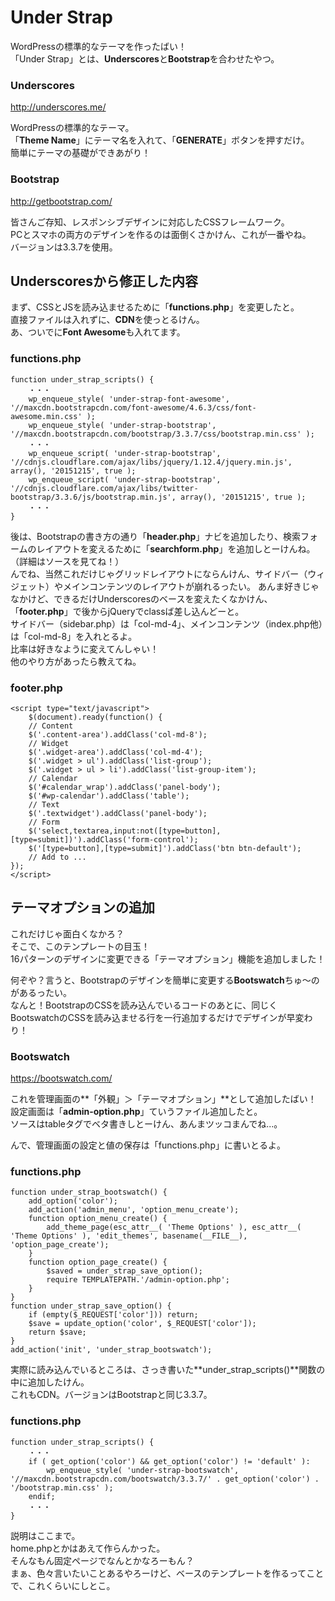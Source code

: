 # Under Strap

WordPressの標準的なテーマを作ったばい！  
「Under Strap」とは、**Underscores**と**Bootstrap**を合わせたやつ。  

### Underscores
<http://underscores.me/>

WordPressの標準的なテーマ。  
「**Theme Name**」にテーマ名を入れて、「**GENERATE**」ボタンを押すだけ。  
簡単にテーマの基礎ができあがり！  

### Bootstrap
<http://getbootstrap.com/>

皆さんご存知、レスポンシブデザインに対応したCSSフレームワーク。  
PCとスマホの両方のデザインを作るのは面倒くさかけん、これが一番やね。  
バージョンは3.3.7を使用。  

## Underscoresから修正した内容

まず、CSSとJSを読み込ませるために「**functions.php**」を変更したと。  
直接ファイルは入れずに、**CDN**を使っとるけん。  
あ、ついでに**Font Awesome**も入れてます。  

### functions.php
    function under_strap_scripts() {
    	・・・
    	wp_enqueue_style( 'under-strap-font-awesome', '//maxcdn.bootstrapcdn.com/font-awesome/4.6.3/css/font-awesome.min.css' );
    	wp_enqueue_style( 'under-strap-bootstrap', '//maxcdn.bootstrapcdn.com/bootstrap/3.3.7/css/bootstrap.min.css' );
    	・・・
    	wp_enqueue_script( 'under-strap-bootstrap', '//cdnjs.cloudflare.com/ajax/libs/jquery/1.12.4/jquery.min.js', array(), '20151215', true );
    	wp_enqueue_script( 'under-strap-bootstrap', '//cdnjs.cloudflare.com/ajax/libs/twitter-bootstrap/3.3.6/js/bootstrap.min.js', array(), '20151215', true );
    	・・・
    }

後は、Bootstrapの書き方の通り「**header.php**」ナビを追加したり、検索フォームのレイアウトを変えるために「**searchform.php**」を追加しとーけんね。（詳細はソースを見てね！）  
んでね、当然これだけじゃグリッドレイアウトにならんけん、サイドバー（ウィジェット）やメインコンテンツのレイアウトが崩れるったい。 
あんま好きじゃなかけど、できるだけUnderscoresのベースを変えたくなかけん、「**footer.php**」で後からjQueryでclassば差し込んどーと。  
サイドバー（sidebar.php）は「col-md-4」、メインコンテンツ（index.php他）は「col-md-8」を入れとるよ。  
比率は好きなように変えてんしゃい！  
他のやり方があったら教えてね。  

### footer.php
    <script type="text/javascript">
        $(document).ready(function() {
    	// Content
        $('.content-area').addClass('col-md-8');
    	// Widget
        $('.widget-area').addClass('col-md-4');
        $('.widget > ul').addClass('list-group');
        $('.widget > ul > li').addClass('list-group-item');
        // Calendar
        $('#calendar_wrap').addClass('panel-body');
        $('#wp-calendar').addClass('table');
        // Text
        $('.textwidget').addClass('panel-body');
        // Form
        $('select,textarea,input:not([type=button],[type=submit])').addClass('form-control');
        $('[type=button],[type=submit]').addClass('btn btn-default');
        // Add to ...
    });
    </script>

## テーマオプションの追加

これだけじゃ面白くなかろ？  
そこで、このテンプレートの目玉！  
16パターンのデザインに変更できる「テーマオプション」機能を追加しました！  

何ぞや？言うと、Bootstrapのデザインを簡単に変更する**Bootswatch**ちゅ～のがあるったい。  
なんと！BootstrapのCSSを読み込んでいるコードのあとに、同じくBootswatchのCSSを読み込ませる行を一行追加するだけでデザインが早変わり！  

### Bootswatch
https://bootswatch.com/

これを管理画面の**「外観」＞「テーマオプション」**として追加したばい！  
設定画面は「**admin-option.php**」ていうファイル追加したと。  
ソースはtableタグでベタ書きしとーけん、あんまツッコまんでね...。  

んで、管理画面の設定と値の保存は「functions.php」に書いとるよ。  

### functions.php
    function under_strap_bootswatch() {
        add_option('color');
        add_action('admin_menu', 'option_menu_create');
        function option_menu_create() {
            add_theme_page(esc_attr__( 'Theme Options' ), esc_attr__( 'Theme Options' ), 'edit_themes', basename(__FILE__), 'option_page_create');
        }
        function option_page_create() {
            $saved = under_strap_save_option();
            require TEMPLATEPATH.'/admin-option.php';
        }
    }
    function under_strap_save_option() {
        if (empty($_REQUEST['color'])) return;
        $save = update_option('color', $_REQUEST['color']);
        return $save;
    }
    add_action('init', 'under_strap_bootswatch');

実際に読み込んでいるところは、さっき書いた**under_strap_scripts()**関数の中に追加したけん。  
これもCDN。バージョンはBootstrapと同じ3.3.7。  

### functions.php
    function under_strap_scripts() {
    	・・・
    	if ( get_option('color') && get_option('color') != 'default' ):
    		wp_enqueue_style( 'under-strap-bootswatch', '//maxcdn.bootstrapcdn.com/bootswatch/3.3.7/' . get_option('color') . '/bootstrap.min.css' );
    	endif;
    	・・・
    }

説明はここまで。  
home.phpとかはあえて作らんかった。  
そんなもん固定ページでなんとかなろーもん？  
まぁ、色々言いたいことあるやろーけど、ベースのテンプレートを作るってことで、これくらいにしとこ。  
